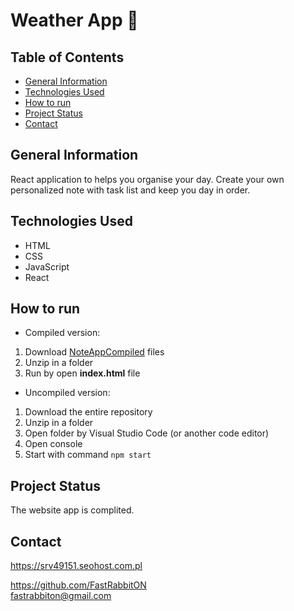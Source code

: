 # Weather App 📝

## Table of Contents
* [General Information](#general-information)
* [Technologies Used](#technologies-used)
* [How to run](#how-to-run)
* [Project Status](#project-status)
* [Contact](#contact)

## General Information
React application to helps you organise your day. Create your own personalized note with task list and keep you day in order.

## Technologies Used
- HTML
- CSS
- JavaScript
- React

## How to run

- Compiled version:
1. Download [NoteAppCompiled](https://github.com/FastRabbitON/MyNote/tree/main/MyNoteCompiled ) files
2. Unzip in a folder
3. Run by open  **index.html**  file

- Uncompiled version:
1. Download the entire repository
2. Unzip in a folder
3. Open folder by Visual Studio Code (or another code editor)
4. Open console
5. Start with command `npm start`


## Project Status
The website app is complited.

## Contact
https://srv49151.seohost.com.pl

https://github.com/FastRabbitON \
fastrabbiton@gmail.com
